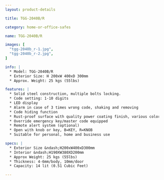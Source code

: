 ```yaml
---
layout: product-details

title: TGG-2040B/R

category: home-or-office-safes

name: TGG-2040B/R

images: [
  "tgg-2040b_r-1.jpg",
  "tgg-2040b_r-2.jpg",
]

info: |
  * Model: TGG-2040B/R
  * Exterior Size: H 200xW 400xD 300mm
  * Approx. Weight: 25 kgs (55lbs)

features: |
  * Solid steel construction, multiple bolts locking.
  * Code setting: 1-10 digits
  * LED display
  * Alarm in case of 3 times wrong code, shaking and removing
  * Code hiding function
  * Rust-proof surface with quality power coating finish, various colors available
  * Override emergency key/master code equipped
  * Remote alert system (optional)
  * Open with knob or key, B=KEY, R=KNOB
  * Suitable for personal, home and business use

specs: |
  * Exterior Size &ndash;H200xW400xD300mm
  * Interior &ndash;H190XW380XD200mm
  * Approx Weight: 25 kgs (55lbs)
  * Thickness: 4-6mm/body, 10mm/door
  * Capacity: 14 lit (0.51 Cubic Feet)

---
```




